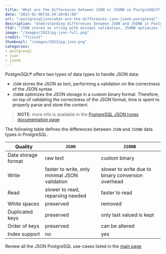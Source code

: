 ```yaml
---
title: 'What are the differences between JSON or JSONB in PostgreSQL®?'
date: "2023-01-06T16:39:26+01:00"
url: "/postgresqljson/what-are-the-differences-json-jsonb-postgresql"
description: "Understanding differences between JSON and JSONB in PostgreSQL"
tldr: "JSON stores as string with minimal validation, JSONB optimizes the content"
image: "/images/2023/pg-json-full.png"
credit: "ftisiot"
thumbnail: "/images/2023/pg-json.png"
categories:
- postgresql
- json
- jsonb
---
```


PostgreSQL® offers two types of data types to handle JSON data:
* `JSON` stores the JSON as text, performing a validation on the correctness of the JSON syntax
* `JSONB` optimizes the JSON storage in a custom binary format. Therefore, on top of validating the correctness of the JSON format, time is spent to properly parse and store the content.

<!--more-->

> **NOTE**: more info is available in the [PostgreSQL JSON types documentation page](https://www.postgresql.org/docs/current/datatype-json.html)


The following table defines the differences between `JSON` and `JSONB` data types in PostgreSQL.

| Quality | `JSON` | `JSONB` |
| --- | ----------- | ----------- |
| Data storage format | raw text | custom binary |
| Write | faster to write, only minimal JSON validation | slower to write due to binary conversion overhead |
| Read | slower to read, reparsing needed | faster to read |
| White spaces | preserved | removed |
| Duplicated keys | preserved | only last valued is kept |
| Order of keys | preserved | can be altered |
| Index support | no | yes |


Review all the JSON PostgreSQL use-cases listed in the [main page](/postgresqljson/main)